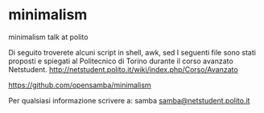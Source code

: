minimalism
==========

minimalism talk at polito

Di seguito troverete alcuni script in shell, awk, sed
I seguenti file sono stati  proposti e spiegati al 
Politecnico di Torino durante il corso avanzato Netstudent.
http://netstudent.polito.it/wiki/index.php/Corso/Avanzato


https://github.com/opensamba/minimalism

Per qualsiasi informazione scrivere a:
samba <samba@netstudent.polito.it>
